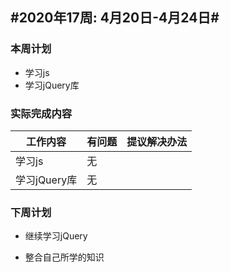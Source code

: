 ## #2020年17周: 4月20日-4月24日#

### 本周计划

* 学习js
* 学习jQuery库

### 实际完成内容

| 工作内容 | 有问题 | 提议解决办法 |
| ------ | ------ | :----- |
| 学习js | 无 |  |
| 学习jQuery库 | 无 |  |

### 下周计划

* 继续学习jQuery

* 整合自己所学的知识

  

  


